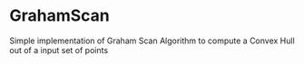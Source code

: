 # GrahamScan
Simple implementation of Graham Scan Algorithm to compute a Convex Hull out of a input set of points
